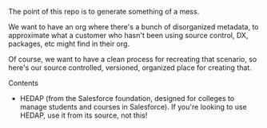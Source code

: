 The point of this repo is to generate something of a mess.

We want to have an org where there's a bunch of disorganized metadata, to approximate what a customer who hasn't been using source control, DX, packages, etc might find in their org.

Of course, we want to have a clean process for recreating that scenario, so here's our source controlled, versioned, organized place for creating that.

Contents

* HEDAP (from the Salesforce foundation, designed for colleges to manage students and courses in Salesforce).  If you're looking to use HEDAP, use it from its source, not this!

